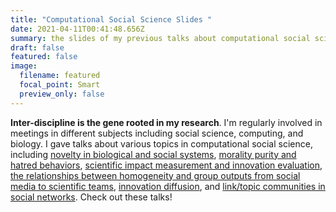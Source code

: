 ```yaml
---
title: "Computational Social Science Slides "
date: 2021-04-11T00:41:48.656Z
summary: the slides of my previous talks about computational social science.
draft: false
featured: false
image:
  filename: featured
  focal_point: Smart
  preview_only: false
---
```

**Inter-discipline is the gene rooted in my research**. I'm regularly involved in meetings in different subjects including social science, computing, and biology. I gave talks about various topics in computational social science, including [novelty in biological and social systems](https://www.dropbox.com/s/ojm9fumg4x9jx6q/novelty.pdf?dl=0), [morality purity and hatred behaviors](https://www.dropbox.com/s/atmm1d8tkhca2su/Presentation_honglin.pptx?dl=0), [scientific impact measurement and innovation evaluation](https://www.dropbox.com/s/vk6l22ocikgu5n6/honglin_bao.pptx?dl=0), [the relationships between homogeneity and group outputs from social media to scientific teams](https://www.dropbox.com/s/wk23ilkyeucips1/presentation_bao.pptx?dl=0), [innovation diffusion](https://www.dropbox.com/s/ypf0j2p3q3y4p39/diffusion_honglin.pptx?dl=0), and [link/topic communities in social networks](https://www.dropbox.com/s/qc62kegi5iqdso2/Presentationbao.pptx?dl=0). Check out these talks!